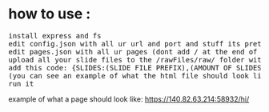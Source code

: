 # how to use :
<pre>install express and fs
edit config.json with all ur url and port and stuff its pretty self explanatory if u open it
edit pages.json with all ur pages (dont add / at the end of the url or it wont work.)
upload all your slide files to the /rawFiles/raw/ folder with a prefix and number. ie: example1.png,example2.png,example3.png
add this code: {SLIDES:(SLIDE FILE PREFIX),(AMOUNT OF SLIDES),(SLIDE FILE TYPE)}
(you can see an example of what the html file should look like in /rawFiles/ipaddress.htm)
run it</pre>
example of what a page should look like: https://140.82.63.214:58932/hi/
